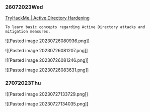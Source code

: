### 26072023Wed

[TryHackMe | Active Directory Hardening](https://tryhackme.com/room/activedirectoryhardening)

```
To learn basic concepts regarding Active Directory attacks and mitigation measures.
```

![[Pasted image 20230726080936.png]]

![[Pasted image 20230726081207.png]]

![[Pasted image 20230726081246.png]]

![[Pasted image 20230726083631.png]]

### 27072023Thu

![[Pasted image 20230727133729.png]]

![[Pasted image 20230727134035.png]]

